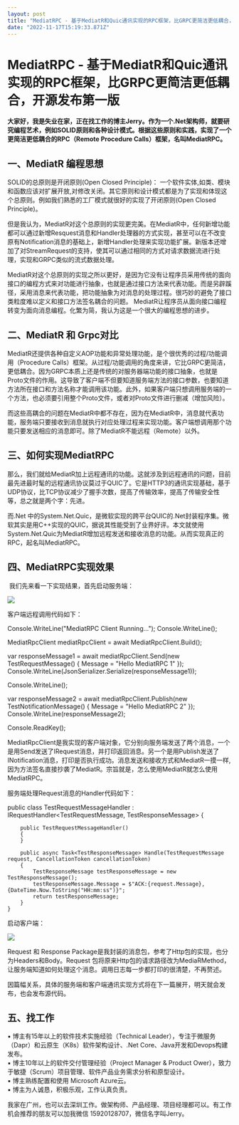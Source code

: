 ```yaml
---
layout: post
title: "MediatRPC - 基于MediatR和Quic通讯实现的RPC框架，比GRPC更简洁更低耦合，开源发布第一版"
date: "2022-11-17T15:19:33.871Z"
---
```

MediatRPC - 基于MediatR和Quic通讯实现的RPC框架，比GRPC更简洁更低耦合，开源发布第一版
=========================================================

**大家好，我是失业在家，正在找工作的博主Jerry。作为一个.Net架构师，就要研究编程艺术，例如SOLID原则和各种设计模式。根据这些原则和实践，实现了一个更简洁更低耦合的RPC（Remote Procedure Calls）框架，名叫MediatRPC。**

一、MediatR 编程思想
--------------

SOLID的总原则是开闭原则(Open Closed Principle)： 一个软件实体,如类、模块和函数应该对扩展开放,对修改关闭。其它原则和设计模式都是为了实现和体现这个总原则。例如我们熟悉的工厂模式就很好的实现了开闭原则(Open Closed Principle)。

但是我认为，MediatR对这个总原则的实现更完美。在MediatR中，任何新增功能都可以通过新增Resquest消息和Handler处理器的方式实现，甚至可以在不改变原有Notification消息的基础上，新增Handler处理来实现功能扩展。新版本还增加了对StreamRequest的支持，使其可以通过相同的方式对请求数据流进行处理，实现和GRPC类似的流式数据处理。

MediatR对这个总原则的实现之所以更好，是因为它没有让程序员采用传统的面向接口的编程方式来对功能进行抽象，也就是通过接口方法来代表功能。而是另辟蹊径，采用消息来代表功能，把功能抽象为对消息的处理过程。很巧妙的避免了接口类粒度难以定义和接口方法签名耦合的问题。 MediatR让程序员从面向接口编程转变为面向消息编程。化繁为简，我认为这是一个很大的编程思想的进步。

二、MediatR 和 Grpc对比
------------------

MediatR还提供各种自定义AOP功能和异常处理功能，是个很优秀的过程/功能调用（Procedure Calls）框架。从过程/功能调用的角度来讲，它比GRPC更简洁，更低耦合。因为GRPC本质上还是传统的对服务器端功能的接口抽象，也就是Proto文件的作用。这导致了客户端不但要知道服务端方法的接口参数，也要知道方法所在接口和方法名称才能调用该功能。此外，如果客户端只想调用服务端的一个方法，也必须要引用整个Proto文件，或者对Proto文件进行删减（增加风险）。

而这些高耦合的问题在MediatR中都不存在，因为在MediatR中，消息就代表功能，服务端只要接收到消息就执行对应处理过程来实现功能。客户端想调用那个功能只要发送相应的消息即可。除了MediatR不能远程（Remote）以外。

三、如何实现MediatRPC
---------------

那么，我们就给MediatR加上远程通讯的功能。这就涉及到远程通讯的问题，目前最先进最时髦的远程通讯协议莫过于QUIC了。它是HTTP3的通讯实现基础，基于UDP协议，比TCP协议减少了握手次数，提高了传输效率，提高了传输安全性等，总之就是两个字：先进。

而.Net 中的System.Net.Quic，是微软实现的跨平台QUIC的.Net封装程序集。微软其实是用C++实现的QUIC，据说其性能受到了业界好评。本文就使用System.Net.Quic为MediatR增加远程发送和接收消息的功能。从而实现真正的RPC，起名叫MediatRPC。

四、MediatRPC实现效果
---------------

 我们先来看一下实现结果，首先启动服务端：

![](https://img2022.cnblogs.com/blog/590/202211/590-20221117161218336-1625832957.png)

客户端远程调用代码如下：

Console.WriteLine("MediatRPC Client Running...");
Console.WriteLine();

MediatRpcClient mediatRpcClient \= await MediatRpcClient.Build();

var responseMessage1 = await mediatRpcClient.Send(new TestRequestMessage() { Message = "Hello MediatRPC 1" });
Console.WriteLine(JsonSerializer.Serialize(responseMessage1));

Console.WriteLine();

var responseMessage2 = await mediatRpcClient.Publish(new TestNotificationMessage() { Message = "Hello MediatRPC 2" });
Console.WriteLine(responseMessage2);


Console.ReadKey();

MediatRpcClient是我实现的客户端对象，它分别向服务端发送了两个消息，一个是用Send发送了IRequest消息，并打印返回消息。另一个是用Publish发送了INotification消息，打印是否执行成功。消息发送和接收方式和MediatR一摸一样, 因为方法签名直接抄袭了MediatR。宗旨就是，怎么使用MediatR就怎么使用MediatRPC。

服务端处理Request消息的Handler代码如下：

 public class TestRequestMessageHandler : IRequestHandler<TestRequestMessage, TestResponseMessage>
    {

        public TestRequestMessageHandler()
        {
        }

        public async Task<TestResponseMessage> Handle(TestRequestMessage request, CancellationToken cancellationToken)
        {
            TestResponseMessage testResponseMessage = new TestResponseMessage();
            testResponseMessage.Message = $"ACK:{request.Message},{DateTime.Now.ToString("HH:mm:ss")}";
            return testResponseMessage;
        }
    }

启动客户端：

![](https://img2022.cnblogs.com/blog/590/202211/590-20221117161426907-1357126440.png)

Request 和 Response Package是我封装的消息包，参考了Http包的实现，也分为Headers和Body。Request 包将原来Http包的请求路径改为MediaRMethod，让服务端知道如何处理这个消息。调用日志每一步都打印的很清楚，不再赘述。

因篇幅关系，具体的服务端和客户端通讯实现方式将在下一篇展开，明天就会发布，也会发布源代码。

五、找工作
-----

▪ 博主有15年以上的软件技术实施经验（Technical Leader），专注于微服务（Dapr）和云原生（K8s）软件架构设计、.Net Core、Java开发和Devops构建发布。  
▪ 博主10年以上的软件交付管理经验（Project Manager & Product Ower），致力于敏捷（Scrum）项目管理、软件产品业务需求分析和原型设计。  
▪ 博主熟练配置和使用 Microsoft Azure云。  
▪ 博主为人诚恳，积极乐观，工作认真负责。 

我家在广州，也可以去深圳工作。做架构师、产品经理、项目经理都可以。有工作机会推荐的朋友可以加我微信 15920128707，微信名字叫Jerry。